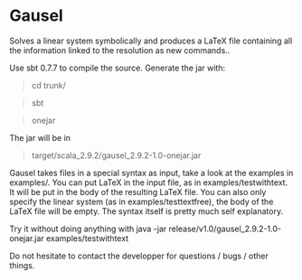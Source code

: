 Gausel
======

Solves a linear system symbolically and produces a LaTeX file containing all the information linked to the resolution as new commands..

Use sbt 0.7.7 to compile the source. Generate the jar with:
>cd trunk/

>sbt

> onejar

The jar will be in
>target/scala_2.9.2/gausel_2.9.2-1.0-onejar.jar

Gausel takes files in a special syntax as input, take a look at the examples in examples/.
You can put LaTeX in the input file, as in examples/testwithtext.
It will be put in the body of the resulting LaTeX file.
You can also only specify the linear system (as in examples/testtextfree), the body of the LaTeX file will be empty.
The syntax itself is pretty much self explanatory.

Try it without doing anything with
java -jar release/v1.0/gausel_2.9.2-1.0-onejar.jar examples/testwithtext

Do not hesitate to contact the developper for questions / bugs / other things.